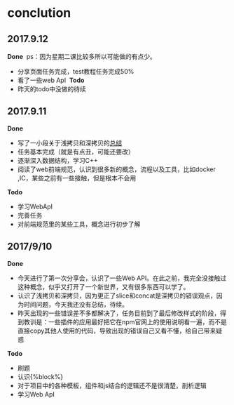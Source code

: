 # conclution
## 2017.9.12
**Done**
​
  ps：因为星期二课比较多所以可能做的有点少。
  
- 分享页面任务完成，test教程任务完成50%
​
- 看了一些web ApI
​
**Todo**
​
- 昨天的todo中没做的待续
​
​
## 2017.9.11
**Done**
 - 写了一小段关于浅拷贝和深拷贝的[总结](https://github.com/fengzi2016/everyDayConclution/blob/master/conclution_day2.md)
 - 任务基本完成（就是有点丑，可能还要改）
 - 逐渐深入数据结构，学习C++
 - 阅读了web前端规范，认识到很多新的概念，流程以及工具，比如docker ,IC，某些之前有一些接触，但是根本不会用
 
 **Todo**
 - 学习WebApI
 - 完善任务
 - 对前端规范里的某些工具，概念进行初步了解
 
## 2017/9/10
**Done**
- 今天进行了第一次分享会，认识了一些Web API。在此之前，我完全没接触过这种概念，似乎又打开了一个新世界，又有很多东西可以学了。
- 认识了浅拷贝和深拷贝，因为更正了slice和concat是深拷贝的错误观点，因为时间问题，今天我还没有总结，待续。
- 昨天出现的一些错误差不多都解决了，任务目前到了最后修改样式的阶段，得到教训是：一些插件的应用最好把它在npm官网上的使用说明看一遍，而不是直接copy其他人使用的代码，导致出现的错误自己又看不懂，给自己带来疑惑

**Todo**
- 刷题
- 认识{%block%}
- 对于项目中的各种模板，组件和js结合的逻辑还不是很清楚，剖析逻辑
- 学习Web ApI